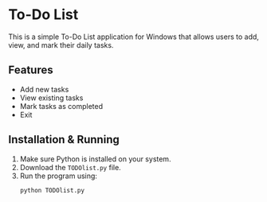 # To-Do List

This is a simple To-Do List application for Windows that allows users to add, view, and mark their daily tasks.

## Features
- Add new tasks
- View existing tasks
- Mark tasks as completed
- Exit

## Installation & Running
1. Make sure Python is installed on your system.
2. Download the `TODOlist.py` file.
3. Run the program using:
   ```bash
   python TODOlist.py
